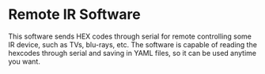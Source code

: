 # Remote IR Software
This software sends HEX codes through serial for remote controlling some IR device, such as TVs, blu-rays, etc.
The software is capable of reading the hexcodes through serial and saving in YAML files, so it can be used anytime you want. 
